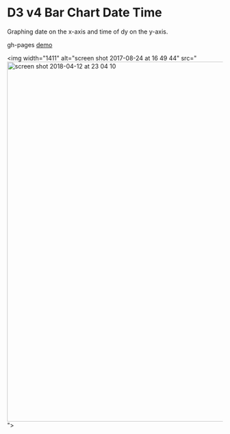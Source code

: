 # D3 v4 Bar Chart Date Time

Graphing date on the x-axis and time of dy on the y-axis.

gh-pages [demo](https://shanegibney.github.io/D3-Date-Hours-Graph)

<img width="1411" alt="screen shot 2017-08-24 at 16 49 44" src="<img width="841" alt="screen shot 2018-04-12 at 23 04 10" src="https://user-images.githubusercontent.com/17167992/38706695-0d17a788-3ea6-11e8-8b8a-712c5d305862.png">">
